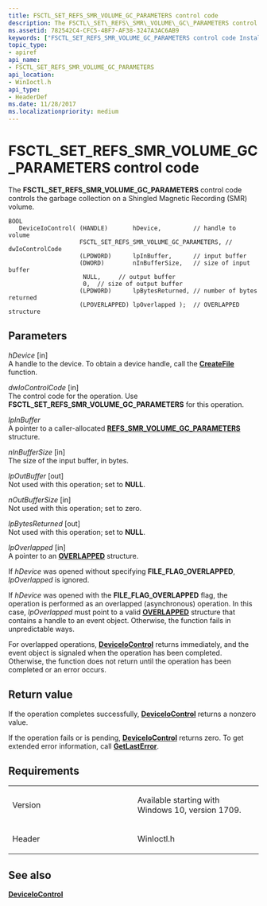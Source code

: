 ```yaml
---
title: FSCTL_SET_REFS_SMR_VOLUME_GC_PARAMETERS control code
description: The FSCTL\_SET\_REFS\_SMR\_VOLUME\_GC\_PARAMETERS control code controls the garbage collection on a Shingled Magnetic Recording (SMR) volume.
ms.assetid: 782542C4-CFC5-4BF7-AF38-3247A3AC6AB9
keywords: ["FSCTL_SET_REFS_SMR_VOLUME_GC_PARAMETERS control code Installable File System Drivers"]
topic_type:
- apiref
api_name:
- FSCTL_SET_REFS_SMR_VOLUME_GC_PARAMETERS
api_location:
- WinIoctl.h
api_type:
- HeaderDef
ms.date: 11/28/2017
ms.localizationpriority: medium
---
```


# FSCTL\_SET\_REFS\_SMR\_VOLUME\_GC\_PARAMETERS control code


The **FSCTL\_SET\_REFS\_SMR\_VOLUME\_GC\_PARAMETERS** control code controls the garbage collection on a Shingled Magnetic Recording (SMR) volume.

```ManagedCPlusPlus
BOOL
   DeviceIoControl( (HANDLE)       hDevice,         // handle to volume
                    FSCTL_SET_REFS_SMR_VOLUME_GC_PARAMETERS, // dwIoControlCode
                    (LPDWORD)      lpInBuffer,      // input buffer
                    (DWORD)        nInBufferSize,   // size of input buffer
                     NULL,     // output buffer
                     0,  // size of output buffer
                    (LPDWORD)      lpBytesReturned, // number of bytes returned
                    (LPOVERLAPPED) lpOverlapped );  // OVERLAPPED structure
```

Parameters
----------

*hDevice* \[in\]  
A handle to the device. To obtain a device handle, call the [**CreateFile**](https://msdn.microsoft.com/library/windows/desktop/aa363858) function.

*dwIoControlCode* \[in\]  
The control code for the operation. Use **FSCTL\_SET\_REFS\_SMR\_VOLUME\_GC\_PARAMETERS** for this operation.

*lpInBuffer*   
A pointer to a caller-allocated [**REFS\_SMR\_VOLUME\_GC\_PARAMETERS**](https://msdn.microsoft.com/library/windows/hardware/mt842917) structure.

*nInBufferSize* \[in\]  
The size of the input buffer, in bytes.

*lpOutBuffer* \[out\]  
Not used with this operation; set to **NULL**.

*nOutBufferSize* \[in\]  
Not used with this operation; set to zero.

*lpBytesReturned* \[out\]  
Not used with this operation; set to **NULL**.

*lpOverlapped* \[in\]  
A pointer to an [**OVERLAPPED**](https://msdn.microsoft.com/library/windows/desktop/ms684342) structure.

If *hDevice* was opened without specifying **FILE\_FLAG\_OVERLAPPED**, *lpOverlapped* is ignored.

If *hDevice* was opened with the **FILE\_FLAG\_OVERLAPPED** flag, the operation is performed as an overlapped (asynchronous) operation. In this case, *lpOverlapped* must point to a valid [**OVERLAPPED**](https://msdn.microsoft.com/library/windows/desktop/ms684342) structure that contains a handle to an event object. Otherwise, the function fails in unpredictable ways.

For overlapped operations, [**DeviceIoControl**](https://msdn.microsoft.com/library/windows/desktop/aa363216) returns immediately, and the event object is signaled when the operation has been completed. Otherwise, the function does not return until the operation has been completed or an error occurs.

Return value
------------

If the operation completes successfully, [**DeviceIoControl**](https://msdn.microsoft.com/library/windows/desktop/aa363216) returns a nonzero value.

If the operation fails or is pending, [**DeviceIoControl**](https://msdn.microsoft.com/library/windows/desktop/aa363216) returns zero. To get extended error information, call [**GetLastError**](https://msdn.microsoft.com/library/windows/desktop/ms679360).

Requirements
------------

<table>
<colgroup>
<col width="50%" />
<col width="50%" />
</colgroup>
<tbody>
<tr class="odd">
<td align="left"><p>Version</p></td>
<td align="left"><p>Available starting with Windows 10, version 1709.</p></td>
</tr>
<tr class="even">
<td align="left"><p>Header</p></td>
<td align="left">WinIoctl.h</td>
</tr>
</tbody>
</table>

## See also


[**DeviceIoControl**](https://msdn.microsoft.com/library/windows/desktop/aa363216)

 

 






